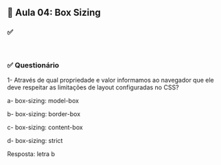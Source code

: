 ## 📝 Aula 04: Box Sizing
### ✅

<br>

### ✅ Questionário
1- Através de qual propriedade e valor informamos ao navegador que ele deve respeitar as limitações de layout configuradas no CSS?

a- box-sizing: model-box

b- box-sizing: border-box

c- box-sizing: content-box

d- box-sizing: strict

Resposta: letra b